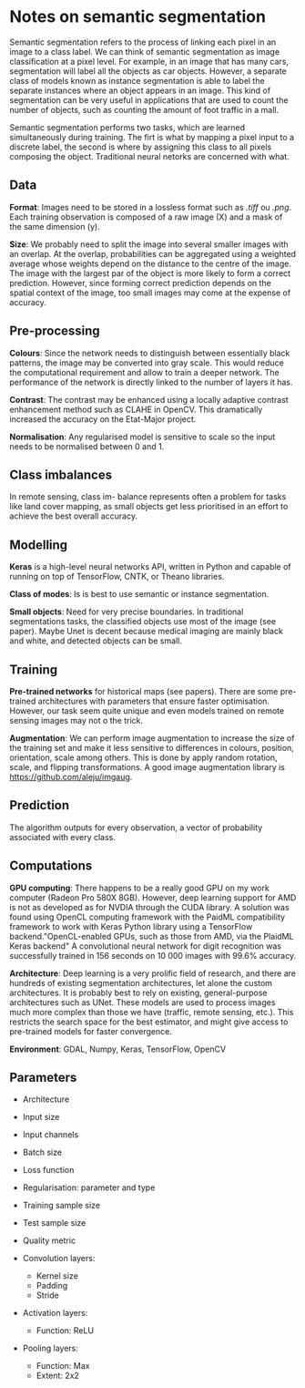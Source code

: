 # Notes on semantic segmentation

Semantic segmentation refers to the process of linking each pixel in an image to a class label. We can think of semantic segmentation as image classification at a pixel level. For example, in an image that has many cars, segmentation will label all the objects as car objects. However, a separate class of models known as instance segmentation is able to label the separate instances where an object appears in an image. This kind of segmentation can be very useful in applications that are used to count the number of objects, such as counting the amount of foot traffic in a mall.

Semantic segmentation performs two tasks, which are learned simultaneously during training. The firt is what by mapping a pixel input to a discrete label, the second is where by assigning this class to all pixels composing the object. Traditional neural netorks are concerned with what.

## Data

**Format**: Images need to be stored in a lossless format such as *.tiff* ou *.png*. Each training observation is composed of a raw image (X) and a mask of the same dimension (y).

**Size**: We probably need to split the image into several smaller images with an overlap. At the overlap, probabilities can be aggregated using a weighted average whose weights depend on the distance to the centre of the image. The image with the largest par of the object is more likely to form a correct prediction. However, since forming correct prediction depends on the spatial context of the image, too small images may come at the expense of accuracy.

## Pre-processing

**Colours**: Since the network needs to distinguish between essentially black patterns, the image may be converted into gray scale. This would reduce the computational requirement and allow to train a deeper network. The performance of the network is directly linked to the number of layers it has.

**Contrast**: The contrast may be enhanced using a locally adaptive contrast enhancement method such as CLAHE in OpenCV. This dramatically increased the accuracy on the Etat-Major project.

**Normalisation**: Any regularised model is sensitive to scale so the input needs to be normalised between 0 and 1.


## Class imbalances

In remote sensing, class im- balance represents often a problem for tasks like land cover mapping, as small objects get less prioritised in an effort to achieve the best overall accuracy.

## Modelling

**Keras** is a high-level neural networks API, written in Python and capable of running on top of TensorFlow, CNTK, or Theano libraries.

**Class of modes**: Is is best to use semantic or instance segmentation.

**Small objects**: Need for very precise boundaries. In traditional segmentations tasks, the classified objects use most of the image (see paper). Maybe Unet is decent because medical imaging are mainly black and white, and detected objects can be small.

## Training

**Pre-trained networks** for historical maps (see papers). There are some pre-trained architectures with parameters that ensure faster optimisation. However, our task seem quite unique and even models trained on remote sensing images may not o the trick.

**Augmentation**: We can perform image augmentation to increase the size of the training set and make it less sensitive to differences in colours, position, orientation, scale among others. This is done by apply random rotation, scale, and flipping transformations. A good image augmentation library is https://github.com/aleju/imgaug.

## Prediction

The algorithm outputs for every observation, a vector of probability associated with every class.


## Computations

**GPU computing**: There happens to be a really good GPU on my work computer (Radeon Pro 580X 8GB). However, deep learning support for AMD is not as developed as for NVDIA through the CUDA library. A solution was found using OpenCL computing framework with the PaidML compatibility framework to work with Keras Python library using a TensorFlow backend."OpenCL-enabled GPUs, such as those from AMD, via the PlaidML Keras backend" A convolutional neural network for digit recognition was successfully trained in 156 seconds on 10 000 images with 99.6% accuracy.

**Architecture**: Deep learning is a very prolific field of research, and there are hundreds of existing segmentation architectures, let alone the custom architectures. It is probably best to rely on existing, general-purpose architectures such as UNet. These models are used to process images much more complex than those we have (traffic, remote sensing, etc.). This restricts the search space for the best estimator, and might give access to pre-trained models for faster convergence. 

**Environment**: GDAL, Numpy, Keras, TensorFlow, OpenCV

## Parameters

- Architecture

- Input size
- Input channels

- Batch size

- Loss function 
- Regularisation: parameter and type

- Training sample size
- Test sample size
- Quality metric

- Convolution layers:
  - Kernel size
  - Padding
  - Stride
- Activation layers: 
  - Function: ReLU
- Pooling layers: 
  - Function: Max
  - Extent: 2x2